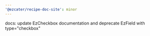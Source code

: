 ```yaml
---
'@ezcater/recipe-doc-site': minor
---
```


docs: update EzCheckbox documentation and deprecate EzField with type="checkbox"
